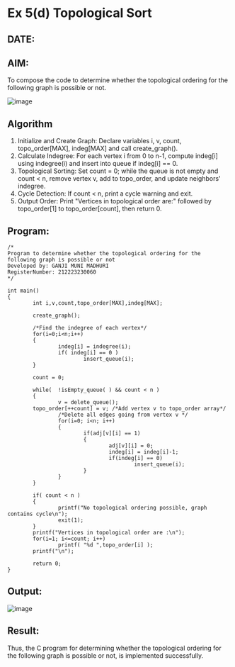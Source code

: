 # Ex 5(d) Topological Sort
## DATE:
## AIM:
To compose the code to determine whether the topological ordering for the following graph is possible or not.

![image](https://github.com/user-attachments/assets/c74a7111-9b59-475c-aad4-9baf23d50ec0)


## Algorithm
1. Initialize and Create Graph: Declare variables i, v, count, topo_order[MAX], indeg[MAX] and call create_graph().
2. Calculate Indegree: For each vertex i from 0 to n-1, compute indeg[i] using indegree(i) and insert into queue if indeg[i] == 0.
3. Topological Sorting: Set count = 0; while the queue is not empty and count < n, remove vertex v, add to topo_order, and update neighbors' indegree.
4. Cycle Detection: If count < n, print a cycle warning and exit. 
5. Output Order: Print "Vertices in topological order are:" followed by topo_order[1] to topo_order[count], then return 0.


## Program:
```
/*
Program to determine whether the topological ordering for the following graph is possible or not
Developed by: GANJI MUNI MADHURI
RegisterNumber: 212223230060
*/

int main()
{
        int i,v,count,topo_order[MAX],indeg[MAX];

        create_graph();

        /*Find the indegree of each vertex*/
        for(i=0;i<n;i++)
        {
                indeg[i] = indegree(i);
                if( indeg[i] == 0 )
                        insert_queue(i);
        }

        count = 0;

        while(  !isEmpty_queue( ) && count < n )
        {
                v = delete_queue();
        topo_order[++count] = v; /*Add vertex v to topo_order array*/
                /*Delete all edges going from vertex v */
                for(i=0; i<n; i++)
                {
                        if(adj[v][i] == 1)
                        {
                                adj[v][i] = 0;
                                indeg[i] = indeg[i]-1;
                                if(indeg[i] == 0)
                                        insert_queue(i);
                        }
                }
        }

        if( count < n )
        {
                printf("No topological ordering possible, graph contains cycle\n");
                exit(1);
        }
        printf("Vertices in topological order are :\n");
        for(i=1; i<=count; i++)
                printf( "%d ",topo_order[i] );
        printf("\n");

        return 0;
}

```

## Output:


![image](https://github.com/user-attachments/assets/42eee6e6-1911-4dba-b57d-a0f86b740df8)

## Result:
Thus, the C program for determining whether the topological ordering for the following graph is possible or not, is implemented successfully.
